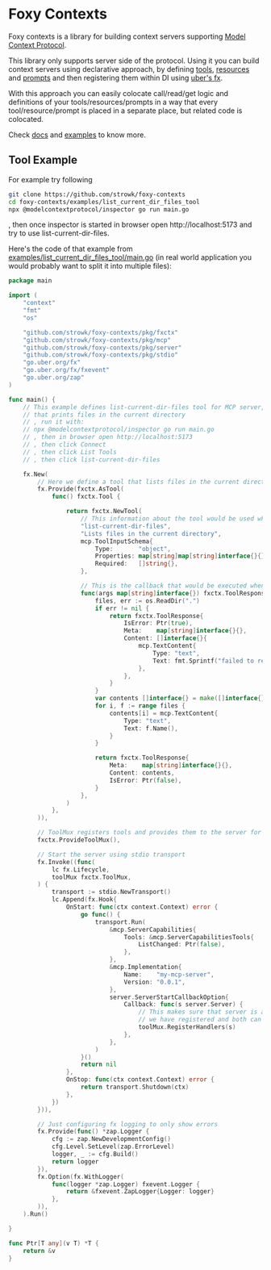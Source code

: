 # Foxy Contexts

Foxy contexts is a library for building context servers supporting [Model Context Protocol](https://modelcontextprotocol.io/).

This library only supports server side of the protocol. Using it you can build context servers using declarative approach, by defining [tools](https://modelcontextprotocol.io/docs/concepts/tools), [resources](https://modelcontextprotocol.io/docs/concepts/resources) and [prompts](https://modelcontextprotocol.io/docs/concepts/prompts) and then registering them within DI using [uber's fx](https://github.com/uber-go/fx).

With this approach you can easily colocate call/read/get logic and definitions of your tools/resources/prompts in a way that every tool/resource/prompt is placed in a separate place, but related code is colocated.

Check [docs](https://foxy-contexts.str4.io/) and [examples](https://github.com/strowk/foxy-contexts/tree/main/examples) to know more.

## Tool Example

For example try following

```bash
git clone https://github.com/strowk/foxy-contexts
cd foxy-contexts/examples/list_current_dir_files_tool
npx @modelcontextprotocol/inspector go run main.go
```
, then once inspector is started in browser open http://localhost:5173 and try to use list-current-dir-files.

Here's the code of that example from [examples/list_current_dir_files_tool/main.go](https://github.com/strowk/foxy-contexts/blob/main/examples/list_current_dir_files_tool/main.go) (in real world application you would probably want to split it into multiple files):


```go
package main

import (
	"context"
	"fmt"
	"os"

	"github.com/strowk/foxy-contexts/pkg/fxctx"
	"github.com/strowk/foxy-contexts/pkg/mcp"
	"github.com/strowk/foxy-contexts/pkg/server"
	"github.com/strowk/foxy-contexts/pkg/stdio"
	"go.uber.org/fx"
	"go.uber.org/fx/fxevent"
	"go.uber.org/zap"
)

func main() {
	// This example defines list-current-dir-files tool for MCP server, 
	// that prints files in the current directory
	// , run it with:
	// npx @modelcontextprotocol/inspector go run main.go
	// , then in browser open http://localhost:5173
	// , then click Connect
	// , then click List Tools
	// , then click list-current-dir-files

	fx.New(
		// Here we define a tool that lists files in the current directory
		fx.Provide(fxctx.AsTool(
			func() fxctx.Tool {

				return fxctx.NewTool(
					// This information about the tool would be used when it is listed:
					"list-current-dir-files",
					"Lists files in the current directory",
					mcp.ToolInputSchema{
						Type:       "object",
						Properties: map[string]map[string]interface{}{},
						Required:   []string{},
					},

					// This is the callback that would be executed when the tool is called:
					func(args map[string]interface{}) fxctx.ToolResponse {
						files, err := os.ReadDir(".")
						if err != nil {
							return fxctx.ToolResponse{
								IsError: Ptr(true),
								Meta:    map[string]interface{}{},
								Content: []interface{}{
									mcp.TextContent{
										Type: "text",
										Text: fmt.Sprintf("failed to read dir: %v", err),
									},
								},
							}
						}
						var contents []interface{} = make([]interface{}, len(files))
						for i, f := range files {
							contents[i] = mcp.TextContent{
								Type: "text",
								Text: f.Name(),
							}
						}

						return fxctx.ToolResponse{
							Meta:    map[string]interface{}{},
							Content: contents,
							IsError: Ptr(false),
						}
					},
				)
			},
		)),

		// ToolMux registers tools and provides them to the server for listing tools and calling them
		fxctx.ProvideToolMux(),

		// Start the server using stdio transport
		fx.Invoke((func(
			lc fx.Lifecycle,
			toolMux fxctx.ToolMux,
		) {
			transport := stdio.NewTransport()
			lc.Append(fx.Hook{
				OnStart: func(ctx context.Context) error {
					go func() {
						transport.Run(
							&mcp.ServerCapabilities{
								Tools: &mcp.ServerCapabilitiesTools{
									ListChanged: Ptr(false),
								},
							},
							&mcp.Implementation{
								Name:    "my-mcp-server",
								Version: "0.0.1",
							},
							server.ServerStartCallbackOption{
								Callback: func(s server.Server) {
									// This makes sure that server is aware of the tools
									// we have registered and both can list and call them
									toolMux.RegisterHandlers(s)
								},
							},
						)
					}()
					return nil
				},
				OnStop: func(ctx context.Context) error {
					return transport.Shutdown(ctx)
				},
			})
		})),

		// Just configuring fx logging to only show errors
		fx.Provide(func() *zap.Logger {
			cfg := zap.NewDevelopmentConfig()
			cfg.Level.SetLevel(zap.ErrorLevel)
			logger, _ := cfg.Build()
			return logger
		}),
		fx.Option(fx.WithLogger(
			func(logger *zap.Logger) fxevent.Logger {
				return &fxevent.ZapLogger{Logger: logger}
			},
		)),
	).Run()

}

func Ptr[T any](v T) *T {
	return &v
}

```





